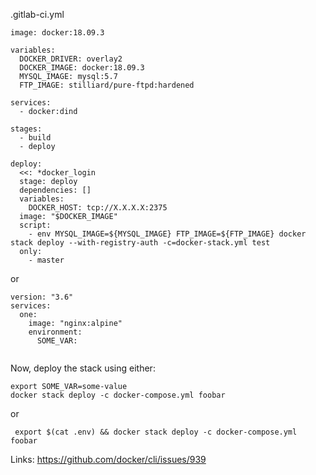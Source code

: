 .gitlab-ci.yml
```
image: docker:18.09.3

variables:
  DOCKER_DRIVER: overlay2
  DOCKER_IMAGE: docker:18.09.3
  MYSQL_IMAGE: mysql:5.7
  FTP_IMAGE: stilliard/pure-ftpd:hardened

services:
  - docker:dind

stages:
  - build
  - deploy

deploy:
  <<: *docker_login
  stage: deploy
  dependencies: []
  variables:
    DOCKER_HOST: tcp://X.X.X.X:2375
  image: "$DOCKER_IMAGE"
  script:
    - env MYSQL_IMAGE=${MYSQL_IMAGE} FTP_IMAGE=${FTP_IMAGE} docker stack deploy --with-registry-auth -c=docker-stack.yml test
  only:
    - master
```

or
```
version: "3.6"
services:
  one:
    image: "nginx:alpine"
    environment:
      SOME_VAR:
      
```
Now, deploy the stack using either:
``` 
export SOME_VAR=some-value
docker stack deploy -c docker-compose.yml foobar
```
or
```
 export $(cat .env) && docker stack deploy -c docker-compose.yml foobar
```

Links:
https://github.com/docker/cli/issues/939
